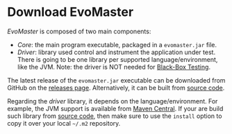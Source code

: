 # Download EvoMaster


_EvoMaster_ is composed of two main components:

* *Core*: the main program executable, packaged in a `evomaster.jar` file.
* *Driver*: library used control and instrument the application under test.
            There is going to be one library per supported language/environment,
            like the JVM.
            Note: the driver is NOT needed for [Black-Box Testing](./blackbox.md). 


The latest release of the `evomaster.jar` executable  can be downloaded from GitHub
 on the [releases page](https://github.com/EMResearch/EvoMaster/releases).
Alternatively, it can be built from [source code](./build.md).

Regarding the _driver_ library, it depends on the language/environment.
For example, the JVM support is available from [Maven Central](https://mvnrepository.com/artifact/org.evomaster). 
If your are build such library from [source code](./build.md), then make sure to
use the `install` option to copy it over your local `~/.m2` repository.
 
